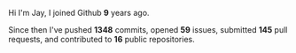 Hi I'm Jay, I joined Github **9** years ago.

Since then I've pushed **1348** commits, opened **59** issues, submitted **145** pull requests, and contributed to **16** public repositories.
